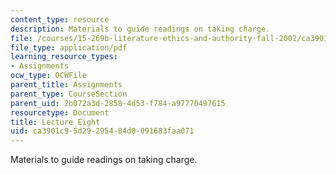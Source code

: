 ```yaml
---
content_type: resource
description: Materials to guide readings on taking charge.
file: /courses/15-269b-literature-ethics-and-authority-fall-2002/ca3901c95d29295484d0091683faa071_lecture8.pdf
file_type: application/pdf
learning_resource_types:
- Assignments
ocw_type: OCWFile
parent_title: Assignments
parent_type: CourseSection
parent_uid: 2b072a3d-2858-4d53-f784-a97770497615
resourcetype: Document
title: Lecture Eight
uid: ca3901c9-5d29-2954-84d0-091683faa071
---
```

Materials to guide readings on taking charge.

